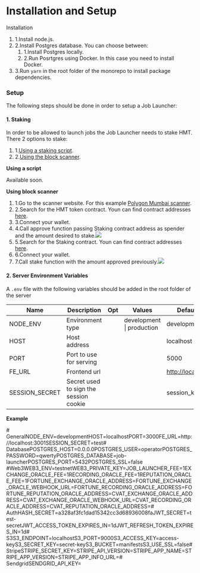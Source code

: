# Installation and Setup

Installation

1. 1.Install node.js.
2. 2.Install Postgres database. You can choose between:
   1. 1.Install Postgres locally.
   2. 2.Run Posrtgres using Docker. In this case you need to install Docker.
3. 3.Run `yarn` in the root folder of the monorepo to install package dependencies.

### Setup <a href="#setup" id="setup"></a>

The following steps should be done in order to setup a Job Launcher:

#### 1. Staking <a href="#1.-staking" id="1.-staking"></a>

In order to be allowed to launch jobs the Job Launcher needs to stake HMT. There 2 options to stake:

1. 1.​[Using a staking script](https://app.gitbook.com/o/gVcp9m9Bobj6V368GNOW/s/KdzSNb2tF2ABcQCulU6K/page/job-launcher/installation-and-setup#using-a-script).
2. 2.​[Using the block scanner](https://app.gitbook.com/o/gVcp9m9Bobj6V368GNOW/s/KdzSNb2tF2ABcQCulU6K/page/job-launcher/installation-and-setup#using-block-scanner).

**Using a script**

Available soon.

**Using block scanner**

1. 1.Go to the scanner website. For this example [Polygon Mumbai scanner](https://mumbai.polygonscan.com/).
2. 2.Search for the HMT token contract. Youn can find contract addresses [here](https://github.com/humanprotocol/human-protocol/blob/main/CONTRACTS\_LIST.md).
3. 3.Connect your wallet.
4. 4.Call approve function passing Staking contract address as spender and the amount desired to stake.![](https://files.gitbook.com/v0/b/gitbook-x-prod.appspot.com/o/spaces%2FKdzSNb2tF2ABcQCulU6K%2Fuploads%2FEIS7NLL5TFAenY3uj3jK%2Fimage.png?alt=media\&token=9a525415-d7a1-4853-93b1-ba22d4c51a81)
5. 5.Search for the Staking contract. Youn can find contract addresses [here](https://github.com/humanprotocol/human-protocol/blob/main/CONTRACTS\_LIST.md).
6. 6.Connect your wallet.
7. 7.Call stake function with the amount approved previously.![](https://files.gitbook.com/v0/b/gitbook-x-prod.appspot.com/o/spaces%2FKdzSNb2tF2ABcQCulU6K%2Fuploads%2FtA2EGCUOzzAeYp1d7nB4%2Fimage.png?alt=media\&token=b0a2deb6-4da9-4db9-9daa-ca0817e279ac)

#### 2. Server Environment Variables <a href="#2.-server-environment-variables" id="2.-server-environment-variables"></a>

A `.env` file with the following variables should be added in the root folder of the server&#x20;

| Name            | Description                            | Opt | Values                    | Default value                                     |
| --------------- | -------------------------------------- | --- | ------------------------- | ------------------------------------------------- |
| NODE\_ENV       | Environment type                       |     | development \| production | development                                       |
| HOST            | Host address                           |     | ​                         | localhost                                         |
| PORT            | Port to use for serving                |     | ​                         | 5000                                              |
| FE\_URL         | Frontend url                           |     | ​                         | ​[http://localhost:3005](http://localhost:3005/)​ |
| SESSION\_SECRET | Secret used to sign the session cookie |     | ​                         | session\_key                                      |

**Example**

\# GeneralNODE\_ENV=developmentHOST=localhostPORT=3000FE\_URL=http://localhost:3001SESSION\_SECRET=test​# DatabasePOSTGRES\_HOST=0.0.0.0POSTGRES\_USER=operatorPOSTGRES\_PASSWORD=qwertyPOSTGRES\_DATABASE=job-launcherPOSTGRES\_PORT=5432POSTGRES\_SSL=false​#Web3WEB3\_ENV=testnetWEB3\_PRIVATE\_KEY=JOB\_LAUNCHER\_FEE=1EXCHANGE\_ORACLE\_FEE=1RECORDING\_ORACLE\_FEE=1REPUTATION\_ORACLE\_FEE=1FORTUNE\_EXCHANGE\_ORACLE\_ADDRESS=FORTUNE\_EXCHANGE\_ORACLE\_WEBHOOK\_URL=FORTUNE\_RECORDING\_ORACLE\_ADDRESS=FORTUNE\_REPUTATION\_ORACLE\_ADDRESS=CVAT\_EXCHANGE\_ORACLE\_ADDRESS=CVAT\_EXCHANGE\_ORACLE\_WEBHOOK\_URL=CVAT\_RECORDING\_ORACLE\_ADDRESS=CVAT\_REPUTATION\_ORACLE\_ADDRESS=​# AuthHASH\_SECRET=a328af3fc1dad15342cc3d68936008faJWT\_SECRET=test-secretJWT\_ACCESS\_TOKEN\_EXPIRES\_IN=1dJWT\_REFRESH\_TOKEN\_EXPIRES\_IN=1d​# S3S3\_ENDPOINT=localhostS3\_PORT=9000S3\_ACCESS\_KEY=access-keyS3\_SECRET\_KEY=secret-keyS3\_BUCKET=manifestsS3\_USE\_SSL=false​# StripeSTRIPE\_SECRET\_KEY=STRIPE\_API\_VERSION=STRIPE\_APP\_NAME=STRIPE\_APP\_VERSION=STRIPE\_APP\_INFO\_URL=​# SendgridSENDGRID\_API\_KEY=
